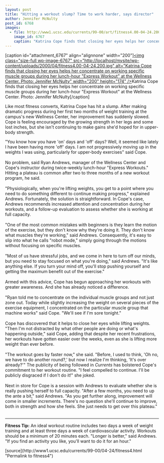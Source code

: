 ```yaml
---
layout: post
title: "Hitting a workout slump? Time to work harder, says director"
author: Jennifer McNulty
post_id: 6768
images:
  - file: http://www1.ucsc.edu/currents/99-00/art/fitness4.00-04-24.200.jpg
    image_id: 6767
    caption: "Katrina Cope finds that closing her eyes helps her concentrate on working specific muscle groups during her lunch-hour 'Express Workout' at the Wellness Center. Photo: Jennifer McNulty"
---
```


[caption id="attachment_6767" align="alignnone" width="200"]<a href="http://localhost/mysite/wp-content/uploads/2000/04/fitness4.00-04-24.200.jpg"><img class="size-full wp-image-6767" src="http://localhost/mysite/wp-content/uploads/2000/04/fitness4.00-04-24.200.jpg" alt="Katrina Cope finds that closing her eyes helps her concentrate on working specific muscle groups during her lunch-hour "Express Workout" at the Wellness Center. Photo: Jennifer McNulty" width="200" height="174" /></a>Katrina Cope finds that closing her eyes helps her concentrate on working specific muscle groups during her lunch-hour "Express Workout" at the Wellness Center. Photo: Jennifer McNulty[/caption]
<p>
  Like most fitness converts, Katrina Cope has hit a slump. After making dramatic progress during her first two months of weight training at the campus's new Wellness Center, her improvement has suddenly slowed. Cope is feeling encouraged by the growing strength in her legs and some lost inches, but she isn't continuing to make gains she'd hoped for in upper-body strength.
</p>"You know how you have 'on' days and 'off' days? Well, it seemed like lately I have been having more 'off' days. I am not progressively moving up in the weights I was using, particularly for upper-body exercises" said Cope.<br>
<br>
No problem, said Ryan Andrews, manager of the Wellness Center and Cope's instructor during twice-weekly lunch-hour "Express Workouts." Hitting a plateau is common after two to three months of a new workout program, he said.<br>
<br>
"Physiologically, when you're lifting weights, you get to a point where you need to do something different to continue making progress," explained Andrews. Fortunately, the solution is straightforward. In Cope's case, Andrews recommends increased attention and concentration during her workouts, and a follow-up evaluation to assess whether she is working at full capacity.<br>
<br>
"One of the most common mistakes with beginners is they learn the motion of the exercise, but they don't know why they're doing it. They don't know what muscles they're working," said Andrews. Consequently, it's easy to slip into what he calls "robot mode," simply going through the motions without focusing on specific muscles.<br>
<br>
"Most of us have stressful jobs, and we come in here to turn off our minds, but you need to stay focused on what you're doing," said Andrews. "It's like anything else. If you turn your mind off, you'll stop pushing yourself and getting the maximum benefit out of the exercise."<br>
<br>
Armed with this advice, Cope has begun approaching her workouts with greater awareness. And she has already noticed a difference.<br>
<br>
"Ryan told me to concentrate on the individual muscle groups and not just zone out. Today while slightly increasing the weight on several pieces of the exercise equipment, I concentrated on the particular muscle group that machine works" said Cope. "We'll see if I'm sore tonight."<br>
<br>
Cope has discovered that it helps to close her eyes while lifting weights. "Then I'm not distracted by what other people are doing or what's happening outside," said Cope, adding that despite her recent frustrations, her workouts have gotten easier over the weeks, even as she is lifting more weight than ever before.<br>
<br>
"The workout goes by faster now," she said. "Before, I used to think, 'Oh no, we have to do another round?,' but now I realize I'm thinking, 'It's over already?'" The publicity of being followed in <i>Currents</i> has bolstered Cope's commitment to her workout routine. "I feel compelled to continue. I'll be publicly disgraced if I don't do it!" she joked.<br>
<br>
Next in store for Cope is a session with Andrews to evaluate whether she is really pushing herself to full capacity. "After a few months, you need to up the ante a bit," said Andrews. "As you get further along, improvement will come in smaller increments. There's no question she'll continue to improve, both in strength and how she feels. She just needs to get over this plateau."<br>
<br>
<hr>
<p>
  <b>Fitness Tip:</b> An ideal workout routine includes two days a week of weight training and at least three days a week of cardiovascular activity. Workouts should be a minimum of 20 minutes each. "Longer is better," said Andrews. "If you find an activity you like, you'll want to do it for an hour."
</p>
<p>

</p>
[source](http://www1.ucsc.edu/currents/99-00/04-24/fitness4.html "Permalink to fitness4")
